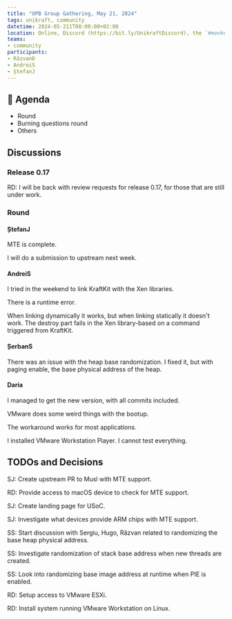 ```yaml
---
title: "UPB Group Gathering, May 21, 2024"
tags: unikraft, community
datetime: 2024-05-211T08:00:00+02:00
location: Online, Discord (https://bit.ly/UnikraftDiscord), the `#monkey-business` voice channel
teams:
- community
participants:
- RăzvanD
- AndreiS
- ȘtefanJ
---
```


## :dart: Agenda

- Round
- Burning questions round
- Others

## Discussions

### Release 0.17

RD: I will be back with review requests for release 0.17, for those that are still under work.

### Round

#### ȘtefanJ

MTE is complete.

I will do a submission to upstream next week.

#### AndreiS

I tried in the weekend to link KraftKit with the Xen libraries.

There is a runtime error.

When linking dynamically it works, but when linking statically it doesn't work.
The destroy part fails in the Xen library-based on a command triggered from KraftKit.

#### ȘerbanS

There was an issue with the heap base randomization.
I fixed it, but with paging enable, the base physical address of the heap.

#### Daria

I managed to get the new version, with all commits included.

VMware does some weird things with the bootup.

The workaround works for most applications.

I installed VMware Workstation Player.
I cannot test everything.

## TODOs and Decisions

SJ: Create upstream PR to Musl with MTE support.

RD: Provide access to macOS device to check for MTE support.

SJ: Create landing page for USoC.

SJ: Investigate what devices provide ARM chips with MTE support.

SS: Start discussion with Sergiu, Hugo, Răzvan related to randomizing the base heap physical address.

SS: Investigate randomization of stack base address when new threads are created.

SS: Look into randomizing base image address at runtime when PIE is enabled.

RD: Setup access to VMware ESXi.

RD: Install system running VMware Workstation on Linux.
